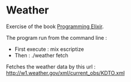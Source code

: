 # Weather

Exercise of the book <a href="http://pragprog.com/book/elixir/programming-elixir" target="_blank">Programming Elixir</a>.

The program  run from the command line :
 
  - First execute : mix escriptize
  - Then : ./weather fetch


Fetches the weather data by this url : http://w1.weather.gov/xml/current_obs/KDTO.xml